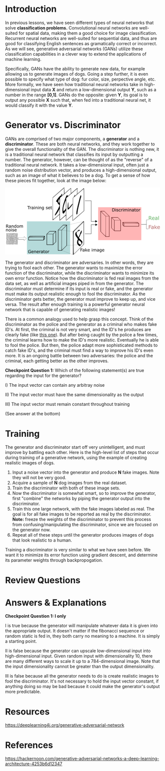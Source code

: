 # Introduction
In previous lessons, we have seen different types of neural networks that solve **classification problems.** Convolutional neural networks are well-suited for spatial data, making them a good choice for image classification. Recurrent neural networks are well-suited for sequential data, and thus are good for classifying English sentences as gramatically correct or incorrect. As we will see, generative adversarial networks (GANs) utilize these classification capabilities in a clever way to extend the applications of machine learning.


Specifically, GANs have the ability to generate new data, for example allowing us to generate images of dogs. Going a step further, it is even possible to specify what type of dog: fur color, size, perpective angle, etc. More formally, we have seen how traditional neural networks take in high-dimensional input data **X** and return a low-dimensional output **Y**, such as a number in the range **[0,1]**. GANs do the opposite: given **Y**, its goal is to output any possible **X** such that, when fed into a traditional neural net, it would classify it with the value **Y**. 


# Generator vs. Discriminator

GANs are comprised of two major components, a **generator** and a **discriminator**. These are both neural networks, and they work together to give the overall functionality of the GAN. The discriminator is nothing new, it is a traditional neural network that classifies its input by outputting a number. The generator, however, can be thought of as the "reverse" of a traditional neural network. It takes a low-dimensional input, often just a random noise distribution vector, and produces a high-dimensional output, such as an image of what it believes to be a dog. To get a sense of how these pieces fit together, look at the image below:

![missing diagram of generator/discriminator](https://github.com/bhahn16/caisplusplus.github.io/blob/master/images/GAN_diagram.png)

The generator and discriminator are adversaries. In other words, they are trying to fool each other. The generator wants to maximize the error function of the discriminator, while the discriminator wants to minimize its own error function. Notice how the discriminator is fed real images from the data set, as well as artificial images piped in from the generator. The discriminator must determine if its input is real or fake, and the generator must make its output realistic enough to fool the discriminator. As the discriminator gets better, the generator must improve to keep up, and vice versa. The result after enough training is a powerful generator neural network that is capable of generating realistic images!

There is a common analogy used to help grasp this concept. Think of the discriminator as the police and the generator as a criminal who makes fake ID's. At first, the criminal is not very smart, and the ID's he produces are clearly fake (like [this one](https://images-na.ssl-images-amazon.com/images/I/51kGMAUsTSL._SY300_QL70_.jpg)). But after being caught by the police a few times, the criminal learns how to make the ID's more realistic. Eventually he is able to fool the police. But then, the police adapt more sophisticated methods to catch fake ID's, and the criminal must find a way to improve his ID's even more. It is an ongoing battle between two adversaries: the police and the criminal, each getting better as the other improves.


**Checkpoint Question 1:** Which of the following statement(s) are true regarding the input for the generator?

I) The input vector can contain any arbitray noise

II) The input vector must have the same dimensionality as the output

III) The input vector must remain constant throughout training

(See answer at the bottom)


# Training

The generator and discriminator start off very unintelligent, and must improve by battling each other. Here is the high-level list of steps that occur during training of a generative network, using the example of creating realistic images of dogs.

1. Input a noise vector into the generator and produce **N** fake images. Note they will not be very good.
2. Acquire a sample of **N** dog images from the real dataset.
3. Train the discriminator with both of these image sets.
4. Now the discriminator is somewhat smart, so to improve the generator, first "combine" the networks by piping the generator output into the discriminator.
5. Train this one large network, with the fake images labeled as real. The goal is for all fake images to be reported as real by the discriminator. **Note:** freeze the weights of the discriminator to prevent this process from confusing/manipulating the discriminator, since we are focused on the generator now.
6. Repeat all of these steps until the generator produces images of dogs that look realistic to a human.

Training a discriminator is very similar to what we have seen before. We want it to minimize its error function using gradient descent, and determine its parameter weights through backpropogation. 

# Review Questions


# Answers & Explanations

**Checkpoint Question 1: I only**

I is true because the generator will manipulate whatever data it is given into the appropriate output. It doesn't matter if the fibonacci sequence or random static is fed in, they both carry no meaning to a machine. It is simply a starting point.

II is false because the generator can upscale low-dimensional input into high-dimensional input. Given random input with dimensionality 10, there are many different ways to scale it up to a 784-dimensional image. Note that the input dimensionality cannot be greater than the output dimensionality.

III is false because all the generator needs to do is create realistic images to fool the discriminator. It's not necessary to hold the input vector constant, if anything doing so may be bad because it could make the generator's output more predictable.

# Resources
https://deeplearning4j.org/generative-adversarial-network


# References
https://hackernoon.com/generative-adversarial-networks-a-deep-learning-architecture-4253b6d12347
